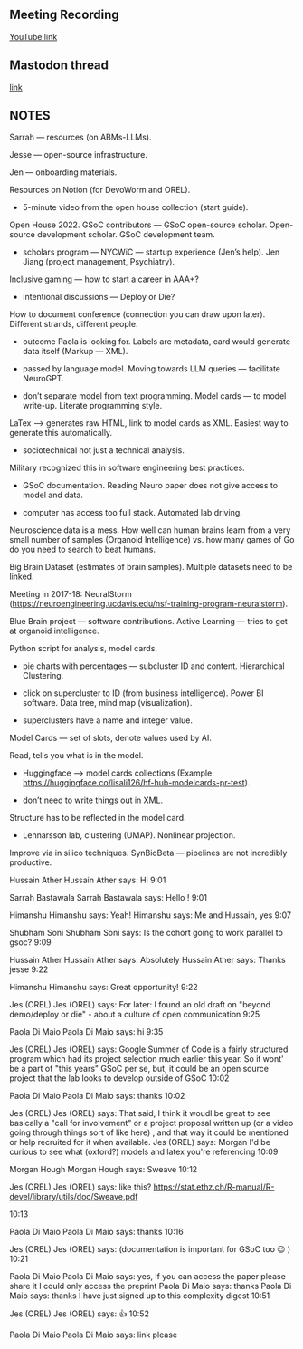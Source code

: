 ## Meeting Recording

[YouTube link](https://youtu.be/epSPCnKghR4?si=Waz8nI4YFPi6g9gQ)

## Mastodon thread

[link](https://neuromatch.social/@OREL/112425524247441924)

## NOTES
Sarrah — resources (on ABMs-LLMs).

Jesse — open-source infrastructure.

Jen — onboarding materials.


Resources on Notion (for DevoWorm and OREL).

* 5-minute video from the open house collection (start guide).

Open House 2022. GSoC contributors — GSoC open-source scholar. Open-source development scholar. GSoC development team.

* scholars program — NYCWiC — startup experience (Jen’s help). Jen Jiang (project management, Psychiatry).

Inclusive gaming — how to start a career in AAA+?

* intentional discussions — Deploy or Die?


How to document conference (connection you can draw upon later). Different strands, different people.

* outcome Paola is looking for. Labels are metadata, card would generate data itself (Markup — XML). 

* passed by language model. Moving towards LLM queries — facilitate NeuroGPT.

* don’t separate model from text programming. Model cards — to model write-up. Literate programming style.


LaTex —> generates raw HTML, link to model cards as XML. Easiest way to generate this automatically.

* sociotechnical not just a technical analysis.


Military recognized this in software engineering best practices.

* GSoC documentation. Reading Neuro paper does not give access to model and data.

* computer has access too full stack. Automated lab driving.


Neuroscience data is a mess. How well can human brains learn from a very small number of samples (Organoid Intelligence) vs. how many games of Go do you need to search to beat humans.

Big Brain Dataset (estimates of brain samples). Multiple datasets need to be linked.

Meeting in 2017-18: NeuralStorm (https://neuroengineering.ucdavis.edu/nsf-training-program-neuralstorm).

Blue Brain project — software contributions. Active Learning — tries to get at organoid intelligence.


Python script for analysis, model cards.

* pie charts with percentages — subcluster ID and content. Hierarchical Clustering.

* click on supercluster to ID (from business intelligence). Power BI software. Data tree, mind map (visualization).

* superclusters have a name and integer value.


Model Cards — set of slots, denote values used by AI.


Read, tells you what is in the model.

* Huggingface —> model cards collections (Example: https://huggingface.co/lisali126/hf-hub-modelcards-pr-test). 

* don’t need to write things out in XML.


Structure has to be reflected in the model card.

* Lennarsson lab, clustering (UMAP). Nonlinear projection.


Improve via in silico techniques. SynBioBeta — pipelines are not incredibly productive.


Hussain Ather
Hussain Ather says:
Hi 
9:01

Sarrah Bastawala
Sarrah Bastawala says:
Hello ! 
9:01

Himanshu
Himanshu says:
Yeah! 
Himanshu says:
Me and Hussain, yes 
9:07

Shubham Soni
Shubham Soni says:
Is the cohort going to work parallel to gsoc? 
9:09

Hussain Ather
Hussain Ather says:
Absolutely 
Hussain Ather says:
Thanks jesse 
9:22

Himanshu
Himanshu says:
Great opportunity! 
9:22

Jes (OREL)
Jes (OREL) says:
For later: I found an old draft on "beyond demo/deploy or die"  - about a culture of open communication 
9:25

Paola Di Maio
Paola Di Maio says:
hi 
9:35

Jes (OREL)
Jes (OREL) says:
Google Summer of Code is a fairly structured program which had its project selection much earlier this year. So it wont' be a part of "this years" GSoC per se, but, it could be an open source project that the lab looks to develop outside of GSoC 
10:02

Paola Di Maio
Paola Di Maio says:
thanks 
10:02

Jes (OREL)
Jes (OREL) says:
That said, I think it woudl be great to see basically a "call for involvement" or a project proposal written up (or a video going through things sort of like here) , and that way it could be mentioned or help recruited for it when available. 
Jes (OREL) says:
Morgan I'd be curious to see what (oxford?) models and latex you're referencing 
10:09

Morgan Hough
Morgan Hough says:
Sweave 
10:12

Jes (OREL)
Jes (OREL) says:
like this? 
https://stat.ethz.ch/R-manual/R-devel/library/utils/doc/Sweave.pdf
 
10:13

Paola Di Maio
Paola Di Maio says:
thanks 
10:16

Jes (OREL)
Jes (OREL) says:
(documentation is important for GSoC too 😉 ) 
10:21

Paola Di Maio
Paola Di Maio says:
yes, if you can access the paper please share it I could only access the preprint 
Paola Di Maio says:
thanks 
Paola Di Maio says:
thanks I have just signed up to this complexity digest 
10:51

Jes (OREL)
Jes (OREL) says:
👍 
10:52

Paola Di Maio
Paola Di Maio says:
link please 
